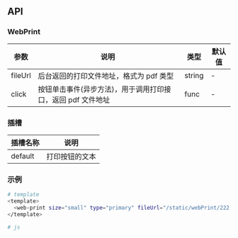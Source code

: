 ## API

### WebPrint

| 参数    | 说明                                                        | 类型   | 默认值 |
| ------- | ----------------------------------------------------------- | ------ | ------ |
| fileUrl | 后台返回的打印文件地址，格式为 pdf 类型                     | string | -      |
| click   | 按钮单击事件(异步方法)，用于调用打印接口，返回 pdf 文件地址 | func   | -      |

### 插槽

| 插槽名称 | 说明           |
| -------- | -------------- |
| default  | 打印按钮的文本 |

### 示例

```bash
# template
<template>
  <web-print size="small" type="primary" fileUrl="/static/webPrint/222.pdf">pdf 打印</web-print>
</template>

# js
```
